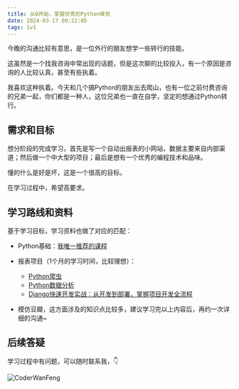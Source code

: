 ```yaml
---
title: 从0开始，掌握优秀的Python嗅觉
date: 2024-03-17 00:22:05
tags: 1v1
---
```



今晚的沟通比较有意思，是一位外行的朋友想学一些转行的技能。

这虽然是一个找我咨询中常出现的话题，但是这次聊的比较投入，有一个原因是咨询的人比较认真，甚至有些执着。

我喜欢这种执着。今天和几个搞Python的朋友出去爬山，也有一位之前付费咨询的兄弟一起，你们都是一种人，这位兄弟也一直在自学，坚定的想通过Python转行。

## 需求和目标

想分阶段的完成学习，首先是写一个自动出报表的小网站，数据主要来自内部渠道；然后做一个中大型的项目；最后是想有一个优秀的编程技术和品味。

懂的什么是好是坏，这是一个很高的目标。

在学习过程中，希望高要求。

## 学习路线和资料

基于学习目标，学习资料也做了对应的匹配：

- Python基础：[我唯一推荐的课程](http://gk.link/a/128fC)

- 报表项目（1个月的学习时间，比较理想）：
  - [Python爬虫](https://www.bilibili.com/video/BV1y54y1y74F/?spm_id_from=333.999.0.0)
  - [Python数据分析](https://www.bilibili.com/video/BV1hk4y1C73S/?spm_id_from=333.999.0.0)
  - [Django快速开发实战：从开发到部署，掌握项目开发全流程](http://gk.link/a/10Wl1)


- 模仿豆瓣，这方面涉及的知识点比较多，建议学习完以上内容后，再约一次详细的沟通~


## 后续答疑


学习过程中有问题，可以随时联系我，👇

![CoderWanFeng](https://cos.python-office.com/wechat/qr-code.jpg)




